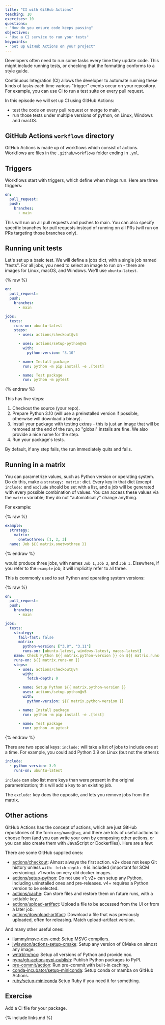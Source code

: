 ```yaml
---
title: "CI with GitHub Actions"
teaching: 10
exercises: 10
questions:
- "How do you ensure code keeps passing"
objectives:
- "Use a CI service to run your tests"
keypoints:
- "Set up GitHub Actions on your project"
---
```


Developers often need to run some tasks every time they update code.
This might include running tests, or checking that the formatting
conforms to a style guide.

Continuous Integration (CI) allows the developer to automate running
these kinds of tasks each time various "trigger" events occur on your repository.
For example, you can use CI to run a test suite on every pull request.

In this episode we will set up CI using GitHub Actions:
- test the code on every pull request or merge to main,
- run those tests under multiple versions of python, on Linux, Windows and macOS.

## GitHub Actions `workflows` directory

GitHub Actions is made up of workflows which consist of actions.
Workflows are files in the `.github/workflows` folder ending in `.yml`.

## Triggers

Workflows start with triggers, which define when things run. Here are three
triggers:

```yaml
on:
  pull_request:
  push:
    branches:
      - main
```

This will run on all pull requests and pushes to main. You can also specify
specific branches for pull requests instead of running on all PRs (will run on
PRs targeting those branches only).

## Running unit tests

Let's set up a basic test. We will define a jobs dict, with a single job named
"tests". For all jobs, you need to select an image to run on - there are images
for Linux, macOS, and Windows. We'll use `ubuntu-latest`.

{% raw %}

```yaml
on:
  pull_request:
  push:
    branches:
      - main

jobs:
  tests:
    runs-on: ubuntu-latest
    steps:
      - uses: actions/checkout@v4

      - uses: actions/setup-python@v5
        with:
          python-version: "3.10"

      - name: Install package
        run: python -m pip install -e .[test]

      - name: Test package
        run: python -m pytest
```

{% endraw %}


This has five steps:

1. Checkout the source (your repo).
2. Prepare Python 3.10 (will use a preinstalled version if possible, otherwise will download a binary).
3. Install your package with testing extras - this is just an image that will be removed at the end of the run, so "global" installs are fine. We also provide a nice name for the step.
4. Run your package's tests.

By default, if any step fails, the run immediately quits and fails.


## Running in a matrix

You can parametrize values, such as Python version or operating system. Do do this, make a `strategy: matrix:` dict. Every key in that dict (except `include:` and `exclude` should be set with a list, and a job will be generated with every possible combination of values. You can access these values via the `matrix` variable; they do not "automatically" change anything.

For example:

{% raw %}
```yaml
example:
  strategy:
    matrix:
      onetwothree: [1, 2, 3]
  name: Job ${{ matrix.onetwothree }}
```
{% endraw %}


would produce three jobs, with names `Job 1`, `Job 2`, and `Job 3`. Elsewhere,
if you refer to the `example` job, it will implicitly refer to all three.

This is commonly used to set Python and operating system versions:

{% raw %}

```yaml
on:
  pull_request:
  push:
    branches:
      - main

jobs:
  tests:
    strategy:
      fail-fast: false
      matrix:
        python-version: ["3.8", "3.11"]
        runs-on: [ubuntu-latest, windows-latest, macos-latest]
    name: Check Python ${{ matrix.python-version }} on ${{ matrix.runs-on }}
    runs-on: ${{ matrix.runs-on }}
    steps:
      - uses: actions/checkout@v4
        with:
          fetch-depth: 0

      - name: Setup Python ${{ matrix.python-version }}
        uses: actions/setup-python@v5
        with:
          python-version: ${{ matrix.python-version }}

      - name: Install package
        run: python -m pip install -e .[test]

      - name: Test package
        run: python -m pytest
```

{% endraw %}

There are two special keys: `include:` will take a list of jobs to include one
at a time. For example, you could add Python 3.9 on Linux (but not the others):

```yaml
include:
  - python-version: 3.9
    runs-on: ubuntu-latest
```

`include` can also list more keys than were present in the original
parametrization; this will add a key to an existing job.

The `exclude:` key does the opposite, and lets you remove jobs from the matrix.

## Other actions

GitHub Actions has the concept of actions, which are just GitHub repositories of the form `org/name@tag`, and there are lots of useful actions to choose from (and you can write your own by composing other actions, or you can also create them with JavaScript or Dockerfiles). Here are a few:

There are some GitHub supplied ones:

- [actions/checkout](https://github.com/actions/checkout): Almost always the first action. v2+ does not keep Git history unless `with: fetch-depth: 0` is included (important for SCM versioning). v1 works on very old docker images.
- [actions/setup-python](https://github.com/actions/setup-python): Do not use v1; v2+ can setup any Python, including uninstalled ones and pre-releases. v4+ requires a Python version to be selected.
- [actions/cache](https://github.com/actions/cache): Can store files and restore them on future runs, with a settable key.
- [actions/upload-artifact](https://github.com/actions/upload-artifact): Upload a file to be accessed from the UI or from a later job.
- [actions/download-artifact](https://github.com/actions/download-artifact): Download a file that was previously uploaded, often for releasing. Match upload-artifact version.

And many other useful ones:

- [ilammy/msvc-dev-cmd](https://github.com/ilammy/msvc-dev-cmd): Setup MSVC compilers.
- [jwlawson/actions-setup-cmake](https://github.com/jwlawson/actions-setup-cmake): Setup any version of CMake on almost any image.
- [wntrblm/nox](https://github.com/wntrblm/nox): Setup all versions of Python and provide nox.
- [pypa/gh-action-pypi-publish](https://github.com/pypa/gh-action-pypi-publish): Publish Python packages to PyPI.
- [pre-commit/action](https://github.com/pre-commit/action): Run pre-commit with built-in caching.
- [conda-incubator/setup-miniconda](https://github.com/conda-incubator/setup-miniconda): Setup conda or mamba on GitHub Actions.
- [ruby/setup-miniconda](https://github.com/ruby/setup-ruby) Setup Ruby if you need it for something.


## Exercise

Add a CI file for your package.


{% include links.md %}
